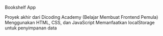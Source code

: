 Bookshelf App

Proyek akhir dari Dicoding Academy (Belajar Membuat Frontend Pemula)
Menggunakan HTML, CSS, dan JavaScript
Memanfaatkan localStorage untuk penyimpanan data
